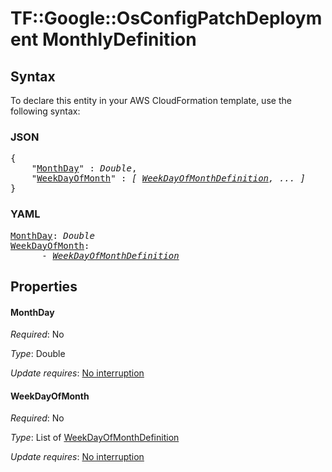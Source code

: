 # TF::Google::OsConfigPatchDeployment MonthlyDefinition

## Syntax

To declare this entity in your AWS CloudFormation template, use the following syntax:

### JSON

<pre>
{
    "<a href="#monthday" title="MonthDay">MonthDay</a>" : <i>Double</i>,
    "<a href="#weekdayofmonth" title="WeekDayOfMonth">WeekDayOfMonth</a>" : <i>[ <a href="weekdayofmonthdefinition.md">WeekDayOfMonthDefinition</a>, ... ]</i>
}
</pre>

### YAML

<pre>
<a href="#monthday" title="MonthDay">MonthDay</a>: <i>Double</i>
<a href="#weekdayofmonth" title="WeekDayOfMonth">WeekDayOfMonth</a>: <i>
      - <a href="weekdayofmonthdefinition.md">WeekDayOfMonthDefinition</a></i>
</pre>

## Properties

#### MonthDay

_Required_: No

_Type_: Double

_Update requires_: [No interruption](https://docs.aws.amazon.com/AWSCloudFormation/latest/UserGuide/using-cfn-updating-stacks-update-behaviors.html#update-no-interrupt)

#### WeekDayOfMonth

_Required_: No

_Type_: List of <a href="weekdayofmonthdefinition.md">WeekDayOfMonthDefinition</a>

_Update requires_: [No interruption](https://docs.aws.amazon.com/AWSCloudFormation/latest/UserGuide/using-cfn-updating-stacks-update-behaviors.html#update-no-interrupt)

